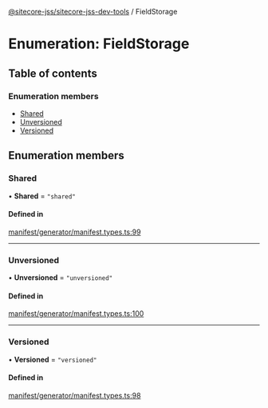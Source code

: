 [@sitecore-jss/sitecore-jss-dev-tools](../README.md) / FieldStorage

# Enumeration: FieldStorage

## Table of contents

### Enumeration members

- [Shared](FieldStorage.md#shared)
- [Unversioned](FieldStorage.md#unversioned)
- [Versioned](FieldStorage.md#versioned)

## Enumeration members

### Shared

• **Shared** = `"shared"`

#### Defined in

[manifest/generator/manifest.types.ts:99](https://github.com/Sitecore/jss/blob/4cefcb5a/packages/sitecore-jss-dev-tools/src/manifest/generator/manifest.types.ts#L99)

___

### Unversioned

• **Unversioned** = `"unversioned"`

#### Defined in

[manifest/generator/manifest.types.ts:100](https://github.com/Sitecore/jss/blob/4cefcb5a/packages/sitecore-jss-dev-tools/src/manifest/generator/manifest.types.ts#L100)

___

### Versioned

• **Versioned** = `"versioned"`

#### Defined in

[manifest/generator/manifest.types.ts:98](https://github.com/Sitecore/jss/blob/4cefcb5a/packages/sitecore-jss-dev-tools/src/manifest/generator/manifest.types.ts#L98)
